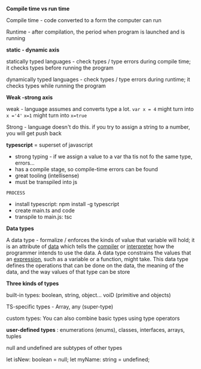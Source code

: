 

**Compile time vs run time**

Compile time - code converted to a form the computer can run

Runtime - after compilation, the period when program is launched and is running

**static - dynamic axis**

statically typed languages - check types / type errors during compile time; it checks types before running the program

dynamically typed languages - check types / type errors during runtime; it checks types while running the program

**Weak -strong axis**

weak - language assumes and converts type a lot.  `var x = 4` might turn into `x ='4'` `x=1` might turn into `x=true` 

Strong - language doesn't do this.  if you try to assign a string to a number, you will get push back

__typescript__ =  superset of javascript

 - strong typing - if we assign a value to a var tha tis not fo the same type, errors... 
 - has a compile stage, so compile-time errors can be found
 - great tooling (intellisense)
 - must be transpiled into js

 

`PROCESS`

- install typescript: npm install -g typescript
- create main.ts and code
- transpile to main.js: tsc <filename>  

**Data types**

A data type - formalize / enforces the kinds of value that variable will hold; it is an attribute of [data](https://en.wikipedia.org/wiki/Data) which tells the [compiler](https://en.wikipedia.org/wiki/Compiler) or [interpreter](https://en.wikipedia.org/wiki/Interpreter_(computing)) how the programmer intends to use the data. A data type constrains the values that an [expression](https://en.wikipedia.org/wiki/Expression_(computer_science)), such as a variable or a function, might take. This data type defines the operations that can be done on the data, the meaning of the data, and the way values of that type can be store

 **Three kinds of types**

built-in types:  boolean, string, object... voiD (primitive and objects)

TS-specific types - Array, any (super-type)

custom types: You can also combine basic types using type operators

__user-defined types__ : enumerations (enums), classes, interfaces, arrays, tuples


null and undefined are subtypes of other types

let isNew: boolean = null;
let myName: string = undefined;

